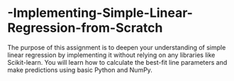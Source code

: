 # -Implementing-Simple-Linear-Regression-from-Scratch
The purpose of this assignment is to deepen your understanding of simple linear regression by implementing it without relying on any libraries like Scikit-learn. You will learn how to calculate the best-fit line parameters and make predictions using basic Python and NumPy.
